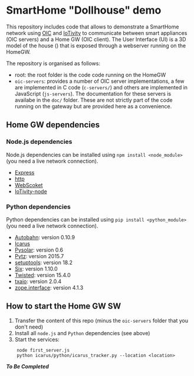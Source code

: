 # SmartHome "Dollhouse" demo

This repository includes code that allows to demonstrate a SmartHome network using [OIC](http://openinterconnect.org/) and [IoTivity](https://www.iotivity.org/) to communicate between smart appliances (OIC servers) and a Home GW (OIC client). The User Interface (UI) is a 3D model of the house (<insert reference here>) that is exposed through a webserver running on the HomeGW.

The repository is organised as follows:
* root: the root folder is the code code running on the HomeGW
* `oic-servers`: provides a number of OIC server implementations, a few are implemented in C code (`c-servers/`) and others are implemented in JavaScript (`js-servers`). The documentation for these servers is availabe in the `doc/` folder. These are not strictly part of the code running on the gateway but are provided here as a convenience.

## Home GW dependencies

### Node.js dependencies

Node.js dependencies can be installed using `npm install <node_module>` (you need a live network connection).
* [Express](https://www.npmjs.com/package/express)
* [http](https://www.npmjs.com/package/http)
* [WebScoket](https://www.npmjs.com/package/websocket)
* [IoTivity-node](https://www.npmjs.com/package/iotivity-node)

### Python dependencies
Python dependencies can be installed using `pip install <python_module>` (you need a live network connection).
* [Autobahn](http://autobahn.ws/python/): version 0.10.9
* [Icarus](https://github.com/tripzero/icarus)
* [Pysolar](http://pysolar.org/): version 0.6
* [Pytz](http://pytz.sourceforge.net/): version 2015.7
* [setuptools](https://pypi.python.org/pypi/setuptools): version 18.2
* [Six](https://pypi.python.org/pypi/six): version 1.10.0 
* [Twisted](https://twistedmatrix.com/): version 15.4.0
* [txaio](https://pypi.python.org/pypi/txaio): version 2.0.4
* [zope.interface](https://pypi.python.org/pypi/zope.interface): version 4.1.3

## How to start the Home GW SW

1. Transfer the content of this repo (minus the `oic-servers` folder that you don't need)
2. Install all `node.js` and `Python` dependencies (see above)
3. Start the services: 

```
    node first_server.js
    python icarus/python/icarus_tracker.py --location <location>
```

***To Be Completed***
